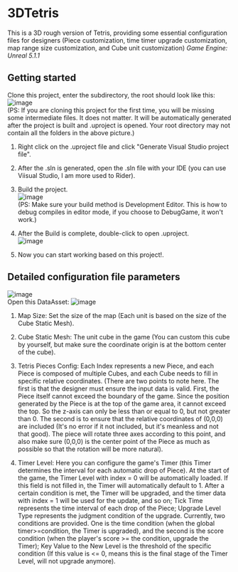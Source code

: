 # 3DTetris
This is a 3D rough version of Tetris, providing some essential configuration files for designers (Piece customization, time timer upgrade customization, map range size customization, and Cube unit customization)
*Game Engine: Unreal 5.1.1*  

## Getting started
Clone this project, enter the subdirectory, the root should look like this:
![image](https://github.com/Chen-GameD/3DTetris/assets/58096097/3121aa7a-cd2d-47de-88f9-de78ee689608)  
(PS: If you are cloning this project for the first time, you will be missing some intermediate files. It does not matter. It will be automatically generated after the project is built and .uproject is opened. Your root directory may not contain all the folders in the above picture.)    

1. Right click on the .uproject file and click "Generate Visual Studio project file".  

2. After the .sln is generated, open the .sln file with your IDE (you can use Viisual Studio, I am more used to Rider).  

3. Build the project.  
![image](https://github.com/Chen-GameD/3DTetris/assets/58096097/bf43be71-2c43-4271-9936-dd3f5b7e67b3)  
(PS: Make sure your build method is Development Editor. This is how to debug compiles in editor mode, if you choose to DebugGame, it won't work.)  

4. After the Build is complete, double-click to open .uproject.  
![image](https://github.com/Chen-GameD/3DTetris/assets/58096097/bc1aa196-3581-45d9-904b-fe23430c4de8)

5. Now you can start working based on this project!.  

## Detailed configuration file parameters
 ![image](https://github.com/Chen-GameD/3DTetris/assets/58096097/a0021bea-6b2c-4834-aff3-93c82d0d3d99)  
 Open this DataAsset:
 ![image](https://github.com/Chen-GameD/3DTetris/assets/58096097/48479262-b490-4afc-9dd0-a82d7e9f88b9)  
1. Map Size: Set the size of the map (Each unit is based on the size of the Cube Static Mesh).  

2. Cube Static Mesh: The unit cube in the game (You can custom this cube by yourself, but make sure the coordinate origin is at the bottom center of the cube).  

3. Tetris Pieces Config: Each Index represents a new Piece, and each Piece is composed of multiple Cubes, and each Cube needs to fill in specific relative coordinates. (There are two points to note here. The first is that the designer must ensure the input data is valid. First, the Piece itself cannot exceed the boundary of the game. Since the position generated by the Piece is at the top of the game area, it cannot exceed the top. So the z-axis can only be less than or equal to 0, but not greater than 0. The second is to ensure that the relative coordinates of (0,0,0) are included (It's no error if it not included, but it's meanless and not that good). The piece will rotate three axes according to this point, and also make sure (0,0,0) is the center point of the Piece as much as possible so that the rotation will be more natural).  

5. Timer Level: Here you can configure the game's Timer (this Timer determines the interval for each automatic drop of Piece). At the start of the game, the Timer Level with index = 0 will be automatically loaded. If this field is not filled in, the Timer will automatically default to 1. After a certain condition is met, the Timer will be upgraded, and the timer data with index = 1 will be used for the update, and so on; Tick Time represents the time interval of each drop of the Piece; Upgrade Level Type represents the judgment condition of the upgrade. Currently, two conditions are provided. One is the time condition (when the global timer>=condition, the Timer is upgraded), and the second is the score condition (when the player's score >= the condition, upgrade the Timer); Key Value to the New Level is the threshold of the specific condition (If this value is <= 0, means this is the final stage of the Timer Level, will not upgrade anymore). 
